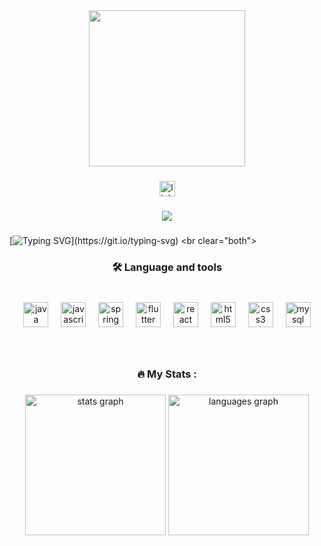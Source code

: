 <div align="center">
  <img height="250" src="https://avatars.githubusercontent.com/u/103952164?v=4"  />
</div>

###

<div align="center">
  <a href="https://www.linkedin.com/in/gabriel-ferreira-2b8ab3274/" target="_blank">
    <img src="https://img.shields.io/static/v1?message=LinkedIn&logo=linkedin&label=&color=0077B5&logoColor=white&labelColor=&style=for-the-badge" height="25" alt="linkedin logo"  />
  </a>
</div>

###

<div align="center">
  <img src="https://visitor-badge.laobi.icu/badge?page_id=gabrielflalves06.gabrielflalves06&"  />
</div>

###

[![Typing SVG](https://readme-typing-svg.demolab.com?font=Arial&size=30&pause=1000&color=F7F7F7&center=true&vCenter=true&width=1000&lines=HELLO%2C+my+name+is+Gabriel+Lazaro+Ferreira+Alves;I'm+20+years+old;I'm+from+Brazil%2CS%C3%A3o+Paulo+-+SP;I+study+systems+analysis+and+development+at+Centro+Universit%C3%A1rio+Senac;Be+Welcome!)](https://git.io/typing-svg)
<br clear="both">

<h3 align="center">🛠 Language and tools</h3>

###

<br clear="both">

<div align="center">
  <img src="https://cdn.jsdelivr.net/gh/devicons/devicon/icons/java/java-original.svg" height="40" alt="java logo"  />
  <img width="12" />
  <img src="https://cdn.jsdelivr.net/gh/devicons/devicon/icons/javascript/javascript-original.svg" height="40" alt="javascript logo"  />
  <img width="12" />
  <img src="https://cdn.jsdelivr.net/gh/devicons/devicon/icons/spring/spring-original.svg" height="40" alt="spring logo"  />
  <img width="12" />
  <img src="https://cdn.jsdelivr.net/gh/devicons/devicon/icons/flutter/flutter-original.svg" height="40" alt="flutter logo"  />
  <img width="12" />
  <img src="https://cdn.jsdelivr.net/gh/devicons/devicon/icons/react/react-original.svg" height="40" alt="react logo"  />
  <img width="12" />
  <img src="https://cdn.jsdelivr.net/gh/devicons/devicon/icons/html5/html5-original.svg" height="40" alt="html5 logo"  />
  <img width="12" />
  <img src="https://cdn.jsdelivr.net/gh/devicons/devicon/icons/css3/css3-original.svg" height="40" alt="css3 logo"  />
  <img width="12" />
  <img src="https://cdn.jsdelivr.net/gh/devicons/devicon/icons/mysql/mysql-original.svg" height="40" alt="mysql logo"  />
</div>

###
<br clear="both">

<h3 align="center">🔥   My Stats :</h3>

###

<div align="center" direction="row">
  <img src="https://github-readme-stats.vercel.app/api?username=gabrielflalves06&hide_title=false&hide_rank=false&show_icons=true&include_all_commits=true&count_private=true&disable_animations=false&theme=dracula&locale=en&hide_border=false&order=1" height="225" alt="stats graph"  />
  <img src="https://github-readme-stats.vercel.app/api/top-langs?username=gabrielflalves06&locale=en&hide_title=false&layout=compact&card_width=320&langs_count=5&theme=dracula&hide_border=false&order=2" height="225" alt="languages graph"  />
</div>


###
